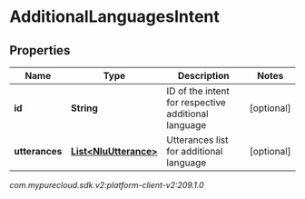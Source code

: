 # AdditionalLanguagesIntent


## Properties

| Name | Type | Description | Notes |
| ------------ | ------------- | ------------- | ------------- |
| **id** | **String** | ID of the intent for respective additional language |  [optional] |
| **utterances** | [**List&lt;NluUtterance&gt;**](NluUtterance) | Utterances list for additional language |  [optional] |




_com.mypurecloud.sdk.v2:platform-client-v2:209.1.0_
